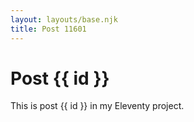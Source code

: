 ```yaml
---
layout: layouts/base.njk
title: Post 11601
---
```


# Post {{ id }}

This is post {{ id }} in my Eleventy project.
